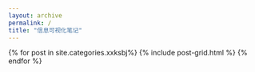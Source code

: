 ```yaml
---
layout: archive
permalink: /
title: "信息可视化笔记"
---
```


<div class="tiles">
{% for post in site.categories.xxksbj%}
	{% include post-grid.html %}
{% endfor %}
</div><!-- /.tiles -->
